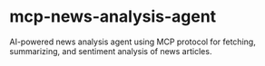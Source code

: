 # mcp-news-analysis-agent
AI-powered news analysis agent using MCP protocol for fetching, summarizing, and sentiment analysis of news articles.
